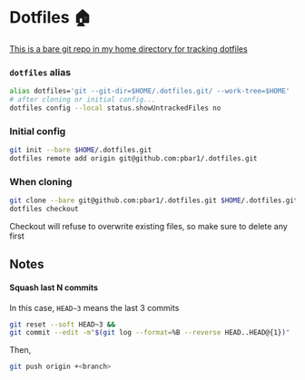 # Dotfiles :house:

[This is a bare git repo in my home directory for tracking dotfiles][1]

### `dotfiles` alias
```bash
alias dotfiles='git --git-dir=$HOME/.dotfiles.git/ --work-tree=$HOME'
# after cloning or initial config...
dotfiles config --local status.showUntrackedFiles no
```

### Initial config
```bash
git init --bare $HOME/.dotfiles.git
dotfiles remote add origin git@github.com:pbar1/.dotfiles.git
```

### When cloning
```bash
git clone --bare git@github.com:pbar1/.dotfiles.git $HOME/.dotfiles.git
dotfiles checkout 
```
Checkout will refuse to overwrite existing files, so make sure to delete any first

## Notes

#### Squash last N commits
In this case, `HEAD~3` means the last 3 commits
```sh
git reset --soft HEAD~3 && 
git commit --edit -m"$(git log --format=%B --reverse HEAD..HEAD@{1})"
```
Then,
```sh
git push origin +<branch>
```

[1]: https://news.ycombinator.com/item?id=11071754
